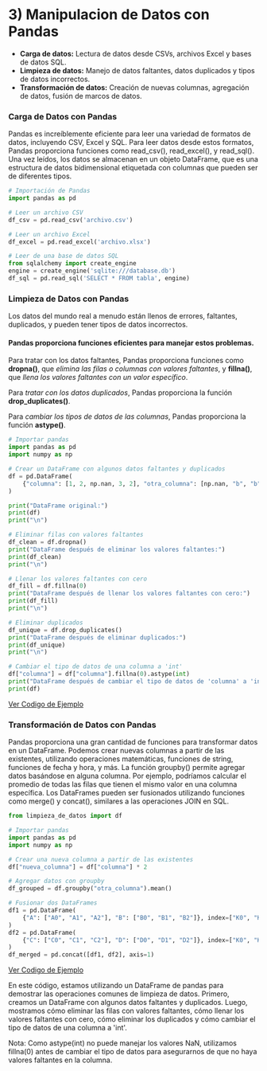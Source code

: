 # 3) Manipulacion de Datos con Pandas

- **Carga de datos:** Lectura de datos desde CSVs, archivos Excel y bases de datos SQL.
- **Limpieza de datos:** Manejo de datos faltantes, datos duplicados y tipos de datos incorrectos.
- **Transformación de datos:** Creación de nuevas columnas, agregación de datos, fusión de marcos de datos.

### Carga de Datos con Pandas
Pandas es increíblemente eficiente para leer una variedad de formatos de datos, incluyendo CSV, Excel y SQL.
Para leer datos desde estos formatos, Pandas proporciona funciones como read_csv(), read_excel(), y read_sql().
Una vez leídos, los datos se almacenan en un objeto DataFrame, que es una estructura de datos bidimensional etiquetada con columnas que pueden ser de diferentes tipos.
``` python
# Importación de Pandas
import pandas as pd

# Leer un archivo CSV
df_csv = pd.read_csv('archivo.csv')

# Leer un archivo Excel
df_excel = pd.read_excel('archivo.xlsx')

# Leer de una base de datos SQL
from sqlalchemy import create_engine
engine = create_engine('sqlite:///database.db')
df_sql = pd.read_sql('SELECT * FROM tabla', engine)
```

### Limpieza de Datos con Pandas
Los datos del mundo real a menudo están llenos de errores, faltantes, duplicados, y pueden tener tipos de datos incorrectos.

#### Pandas proporciona funciones eficientes para manejar estos problemas.

Para tratar con los datos faltantes, Pandas proporciona funciones como **dropna()**, que *elimina las filas o columnas con valores faltantes*, y **fillna()**, que *llena los valores faltantes con un valor específico*.

Para *tratar con los datos duplicados*, Pandas proporciona la función **drop_duplicates()**.

Para *cambiar los tipos de datos de las columnas*, Pandas proporciona la función **astype()**.

``` python
# Importar pandas
import pandas as pd
import numpy as np

# Crear un DataFrame con algunos datos faltantes y duplicados
df = pd.DataFrame(
    {"columna": [1, 2, np.nan, 3, 2], "otra_columna": [np.nan, "b", "b", "c", "d"]}
)

print("DataFrame original:")
print(df)
print("\n")

# Eliminar filas con valores faltantes
df_clean = df.dropna()
print("DataFrame después de eliminar los valores faltantes:")
print(df_clean)
print("\n")

# Llenar los valores faltantes con cero
df_fill = df.fillna(0)
print("DataFrame después de llenar los valores faltantes con cero:")
print(df_fill)
print("\n")

# Eliminar duplicados
df_unique = df.drop_duplicates()
print("DataFrame después de eliminar duplicados:")
print(df_unique)
print("\n")

# Cambiar el tipo de datos de una columna a 'int'
df["columna"] = df["columna"].fillna(0).astype(int)
print("DataFrame después de cambiar el tipo de datos de 'columna' a 'int':")
print(df)

```

[Ver Codigo de Ejemplo](limpieza_de_datos.py)

### Transformación de Datos con Pandas
Pandas proporciona una gran cantidad de funciones para transformar datos en un DataFrame.
Podemos crear nuevas columnas a partir de las existentes, utilizando operaciones matemáticas, funciones de string, funciones de fecha y hora, y más.
La función groupby() permite agregar datos basándose en alguna columna. Por ejemplo, podríamos calcular el promedio de todas las filas que tienen el mismo valor en una columna específica.
Los DataFrames pueden ser fusionados utilizando funciones como merge() y concat(), similares a las operaciones JOIN en SQL.

``` python
from limpieza_de_datos import df

# Importar pandas
import pandas as pd
import numpy as np

# Crear una nueva columna a partir de las existentes
df["nueva_columna"] = df["columna"] * 2

# Agregar datos con groupby
df_grouped = df.groupby("otra_columna").mean()

# Fusionar dos DataFrames
df1 = pd.DataFrame(
    {"A": ["A0", "A1", "A2"], "B": ["B0", "B1", "B2"]}, index=["K0", "K1", "K2"]
)
df2 = pd.DataFrame(
    {"C": ["C0", "C1", "C2"], "D": ["D0", "D1", "D2"]}, index=["K0", "K2", "K3"]
)
df_merged = pd.concat([df1, df2], axis=1)

```

[Ver Codigo de Ejemplo](transformacion_de_datos.py)

En este código, estamos utilizando un DataFrame de pandas para demostrar las operaciones comunes de limpieza de datos. Primero, creamos un DataFrame con algunos datos faltantes y duplicados. Luego, mostramos cómo eliminar las filas con valores faltantes, cómo llenar los valores faltantes con cero, cómo eliminar los duplicados y cómo cambiar el tipo de datos de una columna a 'int'.

Nota: Como astype(int) no puede manejar los valores NaN, utilizamos fillna(0) antes de cambiar el tipo de datos para asegurarnos de que no haya valores faltantes en la columna.

